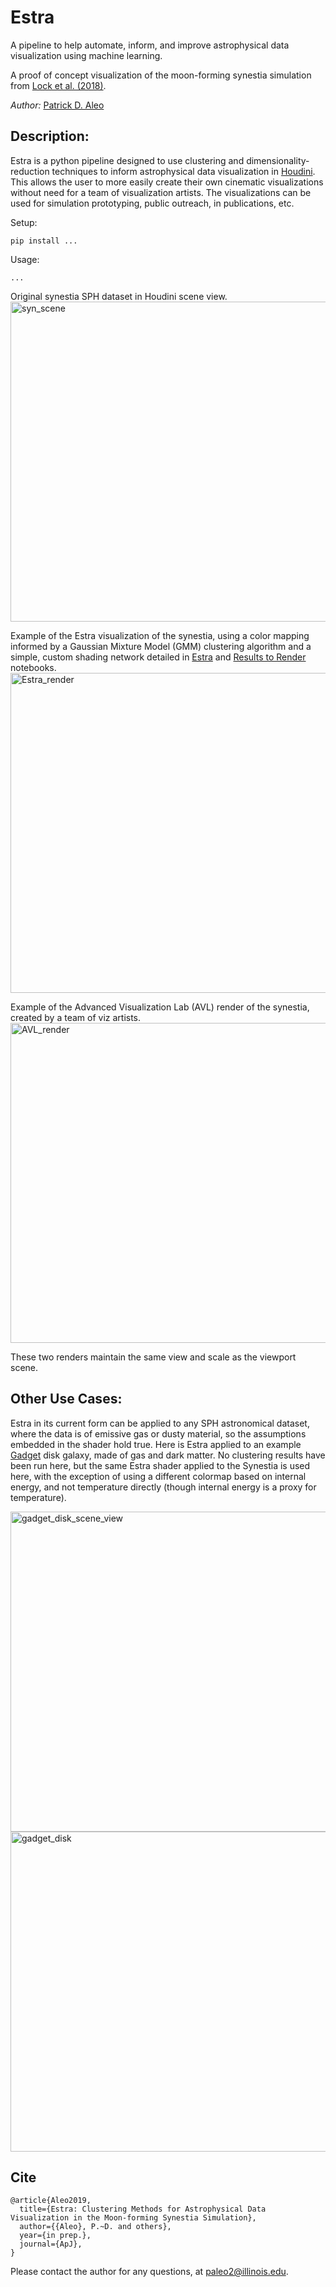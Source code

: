 # Estra
A pipeline to help automate, inform, and improve astrophysical data visualization using machine learning.

A proof of concept visualization of the moon-forming synestia simulation from [Lock et al. (2018)](https://agupubs.onlinelibrary.wiley.com/doi/abs/10.1002/2017JE005333).

*Author:* 
[Patrick D. Aleo](https://astro.illinois.edu/directory/profile/paleo2)

## Description:

Estra is a python pipeline designed to use clustering and dimensionality-reduction techniques to inform astrophysical data visualization in [Houdini](https://www.sidefx.com/products/houdini/). This allows the user to more easily create their own cinematic visualizations without need for a team of visualization artists. The visualizations can be used for simulation prototyping, public outreach, in publications, etc.

Setup:
```
pip install ...
```

Usage:
```
...
```
Original synestia SPH dataset in Houdini scene view. 
<img src="https://github.com/patrickaleo/estra/blob/master/Notebooks/final_renders/synestia_viewport.png" alt="syn_scene" width="512"/>

Example of the Estra visualization of the synestia, using a color mapping informed by a Gaussian Mixture Model (GMM) clustering algorithm and a simple, custom shading network detailed in [Estra](https://github.com/patrickaleo/estra/blob/master/Notebooks/Estra_v2.0.ipynb) and [Results to Render](https://github.com/patrickaleo/estra/blob/master/Notebooks/From_Results_to_Render.ipynb) notebooks.   
<img src="https://github.com/patrickaleo/estra/blob/master/Notebooks/final_renders/Estra_render_082819_100%25.jpg" alt="Estra_render" width="512"/>

Example of the Advanced Visualization Lab (AVL) render of the synestia, created by a team of viz artists.
<img src="https://github.com/patrickaleo/estra/blob/master/Notebooks/final_renders/AVL_render_082619_100%25.jpg" alt="AVL_render" width="512"/>

These two renders maintain the same view and scale as the viewport scene.

## Other Use Cases:

Estra in its current form can be applied to any SPH astronomical dataset, where the data is of emissive gas or dusty material, so the assumptions embedded in the shader hold true. Here is Estra applied to an example [Gadget](https://girder.hub.yt/#item/577c2a7f0d7c6b0001ad7867) disk galaxy, made of gas and dark matter. No clustering results have been run here, but the same Estra shader applied to the Synestia is used here, with the exception of using a different colormap based on internal energy, and not temperature directly (though internal energy is a proxy for temperature).

<img src="https://github.com/patrickaleo/estra/blob/master/gadget_disk_scene_view.png" alt="gadget_disk_scene_view" width="512"/>
<img src="https://github.com/patrickaleo/estra/blob/master/gadget_disk_4k_threshold75.jpg" alt="gadget_disk" width="512"/>
 

## Cite

```
@article{Aleo2019,
  title={Estra: Clustering Methods for Astrophysical Data Visualization in the Moon-forming Synestia Simulation},
  author={{Aleo}, P.~D. and others},
  year={in prep.},
  journal={ApJ},
}
```

Please contact the author for any questions, at paleo2@illinois.edu.
